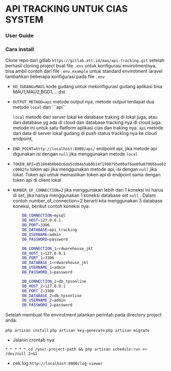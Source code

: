 # API TRACKING UNTUK CIAS SYSTEM

### User Guide
### Cara install

Clone repo dari gitlab ```https://gitlab.att.id/mau/api-tracking.git``` 
setelah berhasil cloning project buat file ```.env``` untuk konfigurasi envirotmentnya,
bisa ambil contoh dari file ```.env.example``` untuk standard envirotment laravel
tambahkan beberapa konfigurasi pada file ```.env``` 

- ```KD_GUDANG=MAU1``` kode gudang untuk mekonfigurasi gudang aplikasi bisa MAU1,MAU2,BGD1,....dst
- ```OUTPUT_METHOD=api``` metode output nya, metode output terdapat dua metode ```local``` dan ```api`` 

    ```local``` metode dari server lokal ke database traking di lokal juga, atau dari database yg ada di cloud dan database tracking nya di cloud juga. metode ini untuk satu flatform aplikasi cias dan traking nya.
    ```api``` metode dari data di server lokal gudang di push status tracking nya ke cloud endpoint,
- ```END_POINT=http://localhost:8000/api/``` endpoint api, jika metode api digunakan isi dengan ```null``` jika menggunakan metode ```local```
- ``TOKEN_API=d51604b0b68c6da5cd04a5ab0b14f1998795e0baf6ae09a07066bae82c0002fe`` token api jika menggunakan metode api, isi dengan ``null`` jika lokal. Token api untuk memastikan token api di endpoint sama dengan token api di client lokal
- ``NUMBER_OF_CONNECTION=2`` jika menggunakan lebih dari 1 koneksi ini harus di set, jika hanya menggunakan 1 koneksi database set ``null`` . Dalam contoh number_of_connection=2 berarti kita menggunakan 3 database koneksi, berikut contoh koneksi nya:

    ```bash
        DB_CONNECTION=mysql
        DB_HOST=127.0.0.1
        DB_PORT=3306
        DB_DATABASE=api_tracking
        DB_USERNAME=admin
        DB_PASSWORD=password

        DB_CONNECTION_1=rdwarehouse_jkt
        DB_HOST_1=127.0.0.1
        DB_PORT_1=3306
        DB_DATABASE_1=rdwarehouse_jkt
        DB_USERNAME_1=admin
        DB_PASSWORD_1=password

        DB_CONNECTION_2=db_tpsonline
        DB_HOST_2=127.0.0.1
        DB_PORT_2=3306
        DB_DATABASE_2=db_tpsonline
        DB_USERNAME_2=admin
        DB_PASSWORD_2=password
    ```

Setelah membuat file envirotment jalankan perintah pada directory project anda:

``php artisan install``
``php artisan key-generate``
``php artisan migrate``

- Jalanin crontab nya

```* * * * * cd /your-project-path && php artisan schedule:run >> /dev/null 2>&1```

- cek log 
``` http://localhost:8000/log-viewer ```
